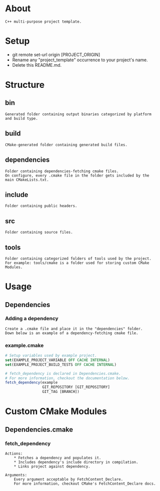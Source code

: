 # About
    C++ multi-purpose project template.

# Setup
* git remote set-url origin [PROJECT_ORIGIN]
* Rename any "project_template" occurrence to your project's name.
* Delete this README.md.

# Structure
## bin
    Generated folder containing output binaries categorized by platform and build type.

## build
    CMake-generated folder containing generated build files.

## dependencies
    Folder containing dependencies-fetching cmake files.
    On configure, every .cmake file in the folder gets included by the main CMakeLists.txt.

## include
    Folder containing public headers.

## src
    Folder containing source files.

## tools
    Folder containing categorized folders of tools used by the project.
    For example: tools/cmake is a folder used for storing custom CMake Modules.

# Usage
## Dependencies
### Adding a dependency
    Create a .cmake file and place it in the "dependencies" folder.
    Down below is an example of a dependency-fetching cmake file.

### example.cmake ###
```cmake
# Setup variables used by example project.
set(EXAMPLE_PROJECT_VARIABLE OFF CACHE INTERNAL)
set(EXAMPLE_PROJECT_BUILD_TESTS OFF CACHE INTERNAL)

# fetch_dependency is declared in Dependencies.cmake.
# For more information, checkout the documentation below.
fetch_dependency(example
                 GIT_REPOSITORY [GIT_REPOSITORY]
                 GIT_TAG [BRANCH])
```

# Custom CMake Modules
## Dependencies.cmake
### fetch_dependency
    Actions:
        * Fetches a dependency and populates it.
        * Includes dependency's include directory in compilation.
        * Links project against dependency.

    Arguments:
        Every argument acceptable by FetchContent_Declare.
        For more information, checkout CMake's FetchContent_Declare docs.